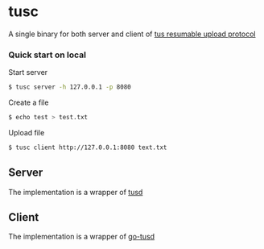 # tusc

A single binary for both server and client of [tus resumable upload protocol](https://tus.io)

### Quick start on local  

Start server 

```bash
$ tusc server -h 127.0.0.1 -p 8080
```

Create a file
 
```bash 
$ echo test > test.txt
```

Upload file 

```bash 
$ tusc client http://127.0.0.1:8080 text.txt  
```

## Server  

The implementation is a wrapper of [tusd](https://github.com/tus/tusd)

## Client

The implementation is a wrapper of [go-tusd](https://github.com/eventials/go-tus)
